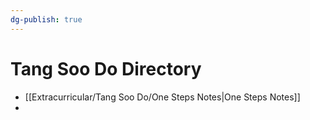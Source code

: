 ```yaml
---
dg-publish: true
---
```

# Tang Soo Do Directory
- [[Extracurricular/Tang Soo Do/One Steps Notes\|One Steps Notes]]
- 